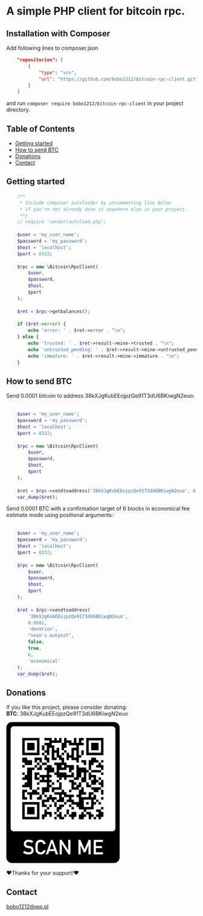 # A simple PHP client for bitcoin rpc.

## Installation with Composer

Add following lines to composer.json
```json
    "repositories": [
        {
            "type": "vcs",
            "url": "https://github.com/bobo1212/bitcoin-rpc-client.git"
        }
    ]
```

and run ```composer require bobo1212/bitcoin-rpc-client``` in your project directory.


## Table of Contents

- [Getting started](#getting-started)
- [How to send BTC](#How-to-send-btc)
- [Donations](#donations)
- [Contact](#contact)

## Getting started

```php
    /**
     * Include composer autoloader by uncommenting line below
     * if you're not already done it anywhere else in your project.
     **/
    // require 'vendor/autoload.php';
    
    $user = 'my_user_name';
    $password = 'my_password';
    $host = 'localhost';
    $port = 8332;
    
    $rpc = new \Bitcoin\RpcClient(
        $user,
        $password,
        $host,
        $port
    );
    
    $ret = $rpc->getbalances();
    
    if ($ret->error) {
        echo 'error: ' . $ret->error . "\n";
    } else {
        echo 'trusted: ' . $ret->result->mine->trusted . "\n";
        echo 'untrusted_pending: ' . $ret->result->mine->untrusted_pending . "\n";
        echo 'immature: ' . $ret->result->mine->immature . "\n";
    }
```
## How to send BTC
Send 0.0001 bitcoin to address 38kXJgKubEEojpzQe91T3dU6BKiwgN2euo:
```php

    $user = 'my_user_name';
    $password = 'my_password';
    $host = 'localhost';
    $port = 8332;
    
    $rpc = new \Bitcoin\RpcClient(
        $user,
        $password,
        $host,
        $port
    );
    
    $ret = $rpc->sendtoaddress('38kXJgKubEEojpzQe91T3dU6BKiwgN2euo', 0.0001);
    var_dump($ret);
```
Send 0.0001 BTC with a confirmation target of 6 blocks in economical fee estimate mode using positional arguments:
```php

    $user = 'my_user_name';
    $password = 'my_password';
    $host = 'localhost';
    $port = 8332;
    
    $rpc = new \Bitcoin\RpcClient(
        $user,
        $password,
        $host,
        $port
    );
    
    $ret = $rpc->sendtoaddress(
        '38kXJgKubEEojpzQe91T3dU6BKiwgN2euo',
        0.0001,
        'donation',
        "sean's outpost",
        false,
        true,
        6,
        'economical'
    );
    var_dump($ret);
```
## Donations
If you like this project, please consider donating:<br>
**BTC**: 38kXJgKubEEojpzQe91T3dU6BKiwgN2euo<br>
<p>
  <img src="assets/qrcode.png">
</p>
❤Thanks for your support!❤


## Contact
bobo1212@wp.pl